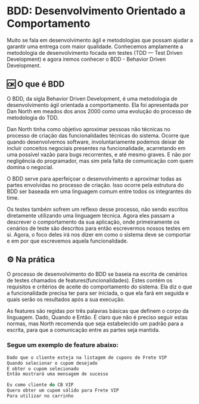 # BDD: Desenvolvimento Orientado a Comportamento

Muito se fala em desenvolvimento ágil e metodologias que possam ajudar a garantir uma entrega com maior qualidade. Conhecemos amplamente a metodologia de desenvolvimento focada em testes (TDD — Test Driven Development) e agora iremos conhecer o BDD - Behavior Driven Development.

## 🆗 O que é BDD

O BDD, da sigla Behavior Driven Development, é uma metodologia de desenvolvimento ágil orientada a comportamento. Ela foi apresentada por Dan North em meados dos anos 2000 como uma evolução do processo de metodologia do TDD.

Dan North tinha como objetivo aproximar pessoas não técnicas no processo de criação das funcionalidades técnicas do sistema. Ocorre que quando desenvolvemos software, involuntariamente podemos deixar de incluir conceitos negociais presentes na funcionalidade, acarretando em uma possível vazão para bugs recorrentes, e até mesmo graves. E não por negligência do programador, mas sim pela falta de comunicação com quem domina o negocial.

O BDD serve para aperfeiçoar o desenvolvimento e aproximar todas as partes envolvidas no processo de criação. Isso ocorre pela estrutura do BDD ser baseada em uma linguagem comum entre todos os integrantes do time.

Os testes também sofrem um reflexo desse processo, não sendo escritos diretamente utilizando uma linguagem técnica. Agora eles passam a descrever o comportamento da sua aplicação, onde primeiramente os cenários de teste são descritos para então escrevermos nossos testes em si. Agora, o foco deles irá nos dizer em como o sistema deve se comportar e em por que escrevemos aquela funcionalidade.

## ⚙ Na prática

O processo de desenvolvimento do BDD se baseia na escrita de cenários de testes chamados de features(funcionalidades). Estes contém os requisitos e critérios de aceite do comportamento do sistema. Ela diz o que a funcionalidade precisa ter para ser iniciada, o que ela fará em seguida e quais serão os resultados após a sua execução.

As features são regidas por três palavras básicas que definem o corpo da linguagem. Dado, Quando e Então. É claro que não é preciso seguir estas normas, mas North recomenda que seja estabelecido um padrão para a escrita, para que a comunicação entre as partes seja mantida.

### Segue um exemplo de feature abaixo:

```groovy
Dado que o cliente esteja na listagem de cupons de Frete VIP
Quando selecionar o cupom desejado
E obter o cupom selecionado
Então mostrará uma mensagem de sucesso

Eu como cliente do CB VIP
Quero obter um cupom válido para Frete VIP
Para utilizar no carrinho
```
